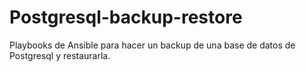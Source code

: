 # Postgresql-backup-restore
Playbooks de Ansible para hacer un backup de una base de datos de Postgresql y restaurarla.
